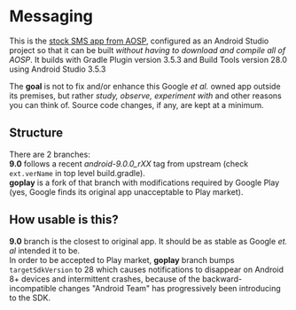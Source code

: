 # Messaging
This is the [stock SMS app from AOSP](https://android.googlesource.com/platform/packages/apps/Messaging/), configured as an Android Studio project so that it can be built *without having to download and compile all of AOSP*. It builds with Gradle Plugin version 3.5.3 and Build Tools version 28.0 using Android Studio 3.5.3

The **goal** is not to fix and/or enhance this Google _et al._ owned app outside its premises, but rather _study, observe, experiment with_ and other reasons you can think of. Source code changes, if any, are kept at a minimum.

## Structure
There are 2 branches:  
**9.0** follows a recent *android-9.0.0_rXX* tag from upstream (check `ext.verName` in top level build.gradle).  
**goplay** is a fork of that branch with modifications required by Google Play (yes, Google finds its original app unacceptable to Play market).

## How usable is this?
**9.0** branch is the closest to original app. It should be as stable as Google _et. al_ intended it to be.  
In order to be accepted to Play market, **goplay** branch bumps `targetSdkVersion` to 28 which causes notifications to disappear on Android 8+ devices and intermittent crashes, because of the backward-incompatible changes "Android Team" has progressively been introducing to the SDK.

